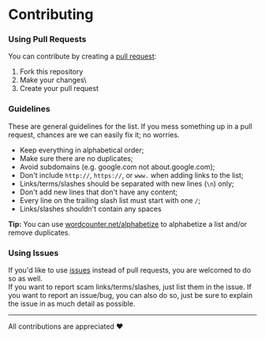 # Contributing
### Using Pull Requests
You can contribute by creating a [pull request](https://docs.github.com/en/github/collaborating-with-pull-requests/proposing-changes-to-your-work-with-pull-requests/creating-a-pull-request):
1. Fork this repository
1. Make your changes\ 
1. Create your pull request

### Guidelines
These are general guidelines for the list. If you mess something up in a pull request, chances are we can easily fix it; no worries.
- Keep everything in alphabetical order;
- Make sure there are no duplicates;
- Avoid subdomains (e.g. google.com not about.google.com);
- Don't include `http://`, `https://`, or `www.` when adding links to the list;
- Links/terms/slashes should be separated with new lines (`\n`) only;
- Don't add new lines that don't have any content;
- Every line on the trailing slash list must start with one `/`;
- Links/slashes shouldn't contain any spaces

**Tip:** You can use [wordcounter.net/alphabetize](https://wordcounter.net/alphabetize) to alphabetize a list and/or remove duplicates.

### Using Issues
If you'd like to use [issues](https://docs.github.com/en/issues/tracking-your-work-with-issues/about-issues) instead of pull requests, you are welcomed to do so as well.\
If you want to report scam links/terms/slashes, just list them in the issue.
If you want to report an issue/bug, you can also do so, just be sure to explain the issue in as much detail as possible.

---

All contributions are appreciated ❤️
